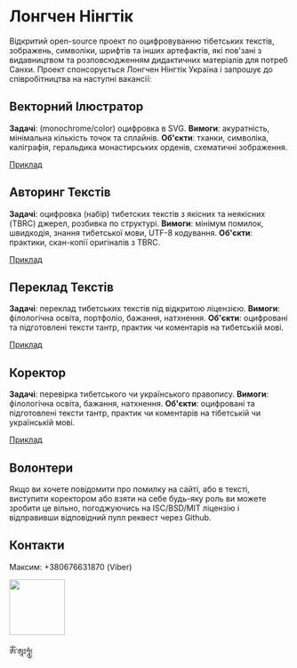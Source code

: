 Лонгчен Нінгтік
===============

Відкритий open-source проект по оцифровуванню тібетських текстів, зображень, символіки, шрифтів та інших артефактів,
які пов'зані з видавництвом та розповсюдженням дидактичних матеріалів для потреб Санхи. Проект спонсорується Лонгчен
Нінгтік Україна і запрошує до співробітництва на наступні вакансії:

Векторний Ілюстратор
--------------------

**Задачі**: (monochrome/color) оцифровка в SVG.
**Вимоги**: акуратність, мінімальна кількість точок та сплайнів.
**Об'єкти**: тханки, символіка, каліграфія, геральдика монастирських орденів, схематичні зображення.

[Приклад](http://longchenpa.guru/thang.ga/index.htm)

Авторинг Текстів
----------------

**Задачі**: оцифровка (набір) тибетских текстів з якісних та неякісних (TBRC) джерел, розбивка по структурі.
**Вимоги**: мінімум помилок, швидкодія, знання тибетської мови, UTF-8 кодування.
**Об'єкти**: практики, скан-копії оригіналів з TBRC.

[Приклад](http://longchenpa.guru/gter.ma/snying.thig.rtsa.pod/texts/thig.le'i.rgya.can.gyi.rjes.chog.tshogs.kyi.mchod.pa.txt)

Переклад Текстів
----------------
**Задачі**: переклад тибетських текстів під відкритою ліцензією.
**Вимоги**: філологічна освіта, портфоліо, бажання, натхнення.
**Об'єкти**: оцифровані та підготовлені тексти тантр, практик чи коментарів на тибетській мові.

[Приклад](http://longchenpa.guru/gter.ma/snying.thig.rtsa.pod/texts/gzhi.lam.'bras.bu'i.smon.lam.htm)

Коректор
--------
**Задачі**: перевірка тибетського чи українського правопису.
**Вимоги**: філологічна освіта, бажання, натхнення.
**Об'єкти**: оцифровані та підготовлені тексти тантр, практик чи коментарів на тібетській чи українській мові.

[Приклад](http://longchenpa.guru/gter.ma/snying.thig.rtsa.pod/texts/sngon.'gro/index.pdf)

Волонтери
---------

Якщо ви хочете повідомити про помилку на сайті, або в тексті, виступити коректором
або взяти на себе будь-яку роль ви можете зробити це вільно, погоджуючись на ISC/BSD/MIT
ліцензію і відправивши відповідний пулл реквест через Github.

Контакти
--------

Максим: +380676631870 (Viber)

<img src="https://longchenpa.guru/seal.png" width=100>

ཨོཾ་ཨཱཿཧཱུཾ།
